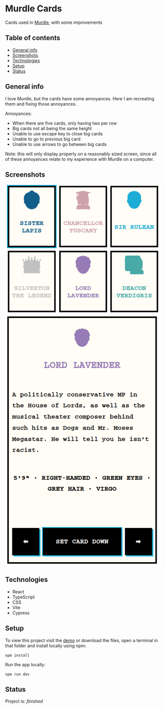 # Murdle Cards

Cards used in [Murdle](https://gtkmysteries.com/murdle/), with some improvements

## Table of contents

- [General info](#general-info)
- [Screenshots](#screenshots)
- [Technologies](#technologies)
- [Setup](#setup)
- [Status](#status)

## General info

I love Murdle, but the cards have some annoyances. Here I am recreating them and fixing those annoyances.

Annoyances:

- When there are five cards, only having two per row
- Big cards not all being the same height
- Unable to use escape key to close big cards
- Unable to go to previous big card
- Unable to use arrows to go between big cards

Note: this will only display properly on a reasonably sized screen, since all of these annoyances relate to my experience with Murdle on a computer.

## Screenshots

![Screenshot](screenshot-small-cards.png)
![Screenshot](screenshot-big-card.png)

## Technologies

- React
- TypeScript
- CSS
- Vite
- Cypress

## Setup

To view this project visit the [demo](https://murdle-cards.pages.dev/) or download the files, open a terminal in that folder and install locally using npm:

```
npm install
```

Run the app locally:

```
npm run dev
```

## Status

Project is: _finished_
